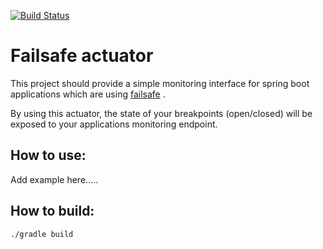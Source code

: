 [![Build Status](https://travis-ci.org/MALPI/failsafe-actuator.svg?branch=master)](https://travis-ci.org/MALPI/failsafe-actuator)

# Failsafe actuator

This project should provide a simple monitoring interface for spring boot applications which are using [failsafe](https://github.com/jhalterman/failsafe) . 

By using this actuator, the state of your breakpoints (open/closed) will be exposed to your applications monitoring endpoint.



## How to use:
Add example here.....

## How to build:

```
./gradle build
```





